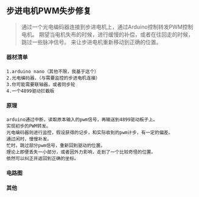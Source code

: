 ## 步进电机PWM失步修复

> 通过一个光电编码器连接到步进电机上，通过Arduino控制转发PWM控制电机。
> 期望当电机失布的时候，进行缓慢的补偿，或者在往回走的时候，跳过一些脉冲信号。
> 来让步进电机重新移动到正确的位置。
> 

#### 器材清单

    1.arduino nano（其他不限，我基于这个）
    2.光电编码器，（与需要监控的步进电机连接）
    3.你可能需要联轴器，或者同步轮
    4.一个4899驱动拦截板
    
#### 原理

    arduino通过中断，读取原本输入的pwm信号，再输送到4899驱动板子上。
    实现初步的PWM转发。
    光电编码器则进行监控，假设获得的记步，和实际收到的pwm计步，有一定的偏差。
    通过闲时，慢慢补发。
    忙时，跳过部分pwm信号，重新回到驱动的位置。
    理论上即便丢失一小部分，或者因外力影响，走到了一个比较奇怪的位置。
    依然可以纠正并返回到正确的坐标。


#### 电路图

#### 其他
    
    